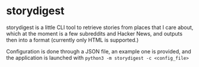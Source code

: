 # storydigest

storydigest is a little CLI tool to retrieve stories from places that I care
about, which at the moment is a few subreddits and Hacker News, and outputs
then into a format (currently only HTML is supported.)

Configuration is done through a JSON file, an example one is provided, and
the application is launched with `python3 -m storydigest -c <config_file>`